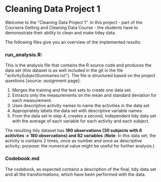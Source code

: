 # Cleaning Data Project 1

Welcome to the "Cleaning Data Project 1". In this project - part of the Coursera Getting and Cleaning Data Course - the students have to demonsstrate their ability to clean and make tidey data. 

The following files give you an overview of the implemented results:

### run_analysis.R:

This is the analysis file that contains the R source code and produces the data set (this dataset is as well included in the git in the file "activitySubjectSummaries.txt"). The file is structured based on the project questions [source: assignment page]:

1. Merges the training and the test sets to create one data set.
2. Extracts only the measurements on the mean and standard deviation for each measurement. 
3. Uses descriptive activity names to name the activities in the data set
4. Appropriately labels the data set with descriptive variable names. 
5. From the data set in step 4, creates a second, independent tidy data set with the average of each variable for each activity and each subject.

The resulting tidy dataset has **180 observations (30 subjects with 6 acitivties -> 180 observations) and 82 variables** (**Note**: In this data set, the activity is contains 2 times, once as number and once as descriptive activity; purpose: the numerical value might be useful for further analysis.)

### Codebook.md

The codebook, as expected contains a description of the final, tidy data set and all the transformations, which have been performed with the data.

